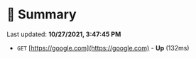 # 📖 Summary
Last updated: **10/27/2021, 3:47:45 PM**

- `GET` [https://google.com](https://google.com) - **Up** (132ms)
